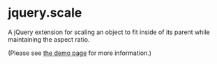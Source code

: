 # jquery.scale
A jQuery extension for scaling an object to fit inside of its parent while maintaining the aspect ratio. 

(Please see [the demo page](http://static.robmd.net/jquery.scale/demo/) for more information.)

